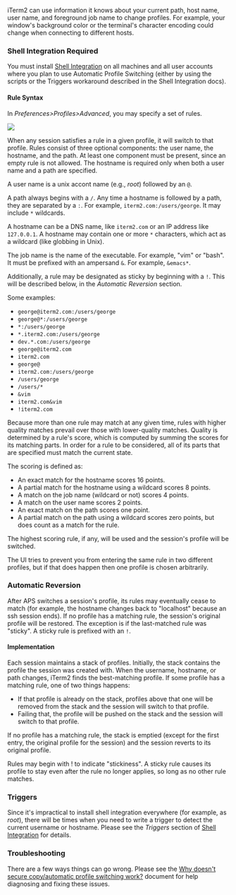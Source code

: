 iTerm2 can use information it knows about your current path, host name, user name, and foreground job name to change profiles. For example, your window's background color or the terminal's character encoding could change when connecting to different hosts.

### Shell Integration Required
You must install <a href="documentation-shell-integration.html">Shell Integration</a> on all machines and all user accounts where you plan to use Automatic Profile Switching (either by using the scripts or the Triggers workaround described in the Shell Integration docs).

#### Rule Syntax
In *Preferences&gt;Profiles&gt;Advanced*, you may specify a set of rules.

<img src="/images/AutomaticProfileSwitching.png">

When any session satisfies a rule in a given profile, it will switch to that profile. Rules consist of three optional components: the user name, the hostname, and the path. At least one component must be present, since an empty rule is not allowed. The hostname is required only when both a user name and a path are specified.

A user name is a unix accont name (e.g., *root*) followed by an `@`.

A path always begins with a `/`. Any time a hostname is followed by a path, they are separated by a `:`. For example, `iterm2.com:/users/george`. It may include `*` wildcards.

A hostname can be a DNS name, like `iterm2.com` or an IP address like `127.0.0.1`. A hostname may contain one or more `*` characters, which act as a wildcard (like globbing in Unix).

The job name is the name of the executable. For example, "vim" or "bash". It must be prefixed with an ampersand `&`. For example, `&emacs*`.

Additionally, a rule may be designated as sticky by beginning with a `!`. This will be described below, in the *Automatic Reversion* section.

Some examples:

  * `george@iterm2.com:/users/george`
  * `george@*:/users/george`
  * `*:/users/george`
  * `*.iterm2.com:/users/george`
  * `dev.*.com:/users/george`
  * `george@iterm2.com`
  * `iterm2.com`
  * `george@`
  * `iterm2.com:/users/george`
  * `/users/george`
  * `/users/*`
  * `&vim`
  * `iterm2.com&vim`
  * `!iterm2.com`

Because more than one rule may match at any given time, rules with higher
quality matches prevail over those with lower-quality matches. Quality is
determined by a rule's score, which is computed by summing the scores for its
matching parts. In order for a rule to be considered, all of its parts that are
specified must match the current state.

The scoring is defined as:

  * An exact match for the hostname scores 16 points.
  * A partial match for the hostname using a wildcard scores 8 points.
  * A match on the job name (wildcard or not) scores 4 points.
  * A match on the user name scores 2 points.
  * An exact match on the path scores one point.
  * A partial match on the path using a wildcard scores zero points, but does count as a match for the rule.

The highest scoring rule, if any, will be used and the session's profile will be switched.

The UI tries to prevent you from entering the same rule in two different profiles, but if that does happen then one profile is chosen arbitrarily.

### Automatic Reversion

After APS switches a session's profile, its rules may eventually cease to match
(for example, the hostname changes back to "localhost" because an ssh session
ends). If no profile has a matching rule, the session's original profile will
be restored. The exception is if the last-matched rule was "sticky". A sticky
rule is prefixed with an `!`.

#### Implementation

Each session maintains a stack of profiles. Initially, the stack contains the profile the session was created with. When the username, hostname, or path changes, iTerm2 finds the best-matching profile. If some profile has a matching rule, one of two things happens:

  * If that profile is already on the stack, profiles above that one will be removed from the stack and the session will switch to that profile.
  * Failing that, the profile will be pushed on the stack and the session will switch to that profile.

If no profile has a matching rule, the stack is emptied (except for the first entry, the original profile for the session) and the session reverts to its original profile.

Rules may begin with ! to indicate "stickiness". A sticky rule causes its profile to stay even after the rule no longer applies, so long as no other rule matches.

### Triggers

Since it's impractical to install shell integration everywhere (for example, as *root*), there will be times when you need to write a trigger to detect the current username or hostname. Please see the *Triggers* section of <a href="/shell_integration.html">Shell Integration</a> for details.

### Troubleshooting

There are a few ways things can go wrong. Please see the <a href="https://gitlab.com/gnachman/iterm2/wikis/scp-not-connecting">Why doesn't secure copy/automatic profile switching work?</a> document for help diagnosing and fixing these issues.


